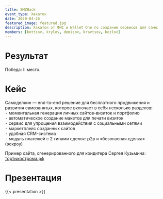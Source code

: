 ```yaml
---
title: SMZHack
event_type: Хакатон
date: 2020-04-26
featured_image: featured.jpg
description: Хакатон от ФНС и Wallet One по созданию сервисов для самозанятых.
members: [kottsov, krylov, denisov, kravtsov, kozlov]
---
```


# Результат

Победа: II место.

# Кейс

Самоделкин — end-to-end решение для бесплатного продвижения и развития самозанятых, которое включает в себя несколько разделов:  
 ⁃ моментальная генерация личных сайтов-визиток и портфолио  
 ⁃ автоматическое создание макетов для печати визиток  
 ⁃ сервис для упрощения взаимодействия с социальными сетями  
 ⁃ маркетплейс созданных сайтов  
 ⁃ удобная CRM-система  
 ⁃ модуль платежей с 2 типами сделок: p2p и «безопасная сделка» (эскроу)  

Пример сайта, сгенерированного для кондитера Сергея Кузьмича: [тортыкострома.рф](http://тортыкострома.рф) 

# Презентация

{{< presentation >}}